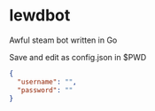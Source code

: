 # lewdbot
Awful steam bot written in Go

Save and edit as config.json in $PWD
```JSON
{
  "username": "",
  "password": ""
}
```

